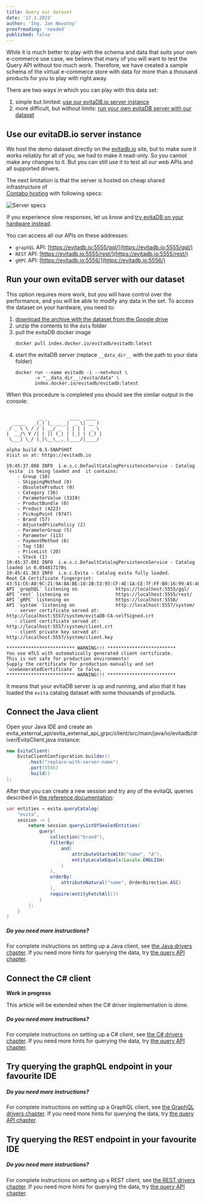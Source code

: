 ```yaml
---
title: Query our dataset
date: '17.1.2023'
author: 'Ing. Jan Novotný'
proofreading: 'needed'
published: false
---
```


While it is much better to play with the schema and data that suits your own e-commerce use case, we believe that
many of you will want to test the Query API without too much work. Therefore, we have created a sample schema of 
the virtual e-commerce store with data for more than a thousand products for you to play with right away.

There are two ways in which you can play with this data set:

1. simple but limited: [use our evitaDB.io server instance](#use-our-evitadbio-server-instance)
2. more difficult, but without limits: [run your own evitaDB server with our dataset](#run-your-own-evitadb-server-with-our-dataset)

## Use our evitaDB.io server instance

We host the demo dataset directly on the [evitadb.io](https://evitadb.io) site, but to make sure it works reliably for 
all of you, we had to make it read-only. So you cannot make any changes to it. But you can still use it to test all our 
web APIs and all supported drivers.

The next limitation is that the server is hosted on cheap shared infrastructure of  
[Contabo hosting](https://contabo.com/en/vps/) with following specs:

[//]: # (![Server specs]&#40;assets/contabo-hosting.png&#41;)
![Server specs](https://raw.githubusercontent.com/FgForrest/evitaDB/dev/docs/user/en/get-started/assets/contabo-hosting.png)

If you experience slow responses, let us know and 
[try evitaDB on your hardware instead](#run-your-own-evitadb-server-with-our-dataset).

You can access all our APIs on these addresses:

- `graphQL` API: [https://evitadb.io:5555/gql/](https://evitadb.io:5555/gql/)
- `REST` API: [https://evitadb.io:5555/rest/](https://evitadb.io:5555/rest/)
- `gRPC` API: [https://evitadb.io:5556/](https://evitadb.io:5556/)

## Run your own evitaDB server with our dataset

This option requires more work, but you will have control over the performance, and you will be able to modify any data 
in the set. To access the dataset on your hardware, you need to:

1. [download the archive with the dataset from the Google drive](https://drive.google.com/file/d/1Dh0Zdom8ovTNkMUsiM-lsv6PZ7r302w0/view?usp=share_link)
2. unzip the contents to the `data` folder
3. pull the evitaDB docker image
   ```
   docker pull index.docker.io/evitadb/evitadb:latest
   ```
4. start the evitaDB server (replace `__data_dir__` with the path to your data folder)
   ```
   docker run --name evitadb -i --net=host \
          -v "__data_dir__:/evita/data" \
          index.docker.io/evitadb/evitadb:latest
   ```

When this procedure is completed you should see the similar output in the console:

```

            _ _        ____  ____  
  _____   _(_) |_ __ _|  _ \| __ ) 
 / _ \ \ / / | __/ _` | | | |  _ \ 
|  __/\ V /| | || (_| | |_| | |_) |
 \___| \_/ |_|\__\__,_|____/|____/ 

alpha build 0.5-SNAPSHOT
Visit us at: https://evitadb.io

19:45:37.088 INFO  i.e.s.c.DefaultCatalogPersistenceService - Catalog `evita` is being loaded and  it contains:
	- Group (10)
	- ShippingMethod (0)
	- ObsoleteProduct (0)
	- Category (36)
	- ParameterValue (3319)
	- ProductBundle (0)
	- Product (4223)
	- PickupPoint (9747)
	- Brand (57)
	- AdjustedPricePolicy (2)
	- ParameterGroup (5)
	- Parameter (113)
	- PaymentMethod (0)
	- Tag (18)
	- PriceList (20)
	- Stock (1)
19:45:37.091 INFO  i.e.s.c.DefaultCatalogPersistenceService - Catalog loaded in 0.054817170s
19:45:41.363 INFO  i.e.c.Evita - Catalog evita fully loaded.
Root CA Certificate fingerprint:        43:51:C6:A0:9C:21:9A:8A:BE:18:2B:53:93:CF:4E:1A:CE:7F:FF:B0:16:99:A5:4C:22:52:25:09:72:6F:5C:E3
API `graphQL` listening on              https://localhost:5555/gql/
API `rest` listening on                 https://localhost:5555/rest/
API `gRPC` listening on                 https://localhost:5556/
API `system` listening on               http://localhost:5557/system/
   - server certificate served at:      http://localhost:5557/system/evitaDB-CA-selfSigned.crt
   - client certificate served at:      http://localhost:5557/system/client.crt
   - client private key served at:      http://localhost:5557/system/client.key

************************* WARNING!!! *************************
You use mTLS with automatically generated client certificate.
This is not safe for production environments!
Supply the certificate for production manually and set `useGeneratedCertificate` to false.
************************* WARNING!!! *************************
```

It means that your evitaDB server is up and running, and also that it has loaded the `evita` catalog dataset with some
thousands of products.

<LanguageSpecific to="evitaQL,java">

## Connect the Java client

Open your Java IDE and create an <SourceClass>evita_external_api/evita_external_api_grpc/client/src/main/java/io/evitadb/driver/EvitaClient.java</SourceClass>
instance:

<CodeTabs>
<CodeTabsBlock>

```java
new EvitaClient(
	EvitaClientConfiguration.builder()
		.host("replace-with-server-name")
		.port(5556)
		.build()
);
```

</CodeTabsBlock>
</CodeTabs>

After that you can create a new session and try any of the evitaQL queries described in 
[the reference documentation](../query/basics.md):

<CodeTabs>
<CodeTabsBlock>

```java
var entities = evita.queryCatalog(
	"evita",
	session -> {
		return session.queryListOfSealedEntities(
			query(
				collection("brand"),
				filterBy(
					and(
						attributeStartsWith("name", "A"),
						entityLocaleEquals(Locale.ENGLISH)
					)
				),
				orderBy(
					attributeNatural("name", OrderDirection.ASC)
				),
				require(entityFetchAll())
			)
		);
	}
)
```

</CodeTabsBlock>
</CodeTabs>

<Note type="info">

<NoteTitle toggles="true">

##### Do you need more instructions?

</NoteTitle>

For complete instructions on setting up a Java client, see [the Java drivers chapter](../use/connectors/java.md).
If you need more hints for querying the data, try [the query API chapter](../use/query-api.md).
</Note>

</LanguageSpecific>

<LanguageSpecific to="c-sharp">

## Connect the C# client

**Work in progress**

This article will be extended when the C# driver implementation is done.

<Note type="info">

<NoteTitle toggles="true">

##### Do you need more instructions?

</NoteTitle>

For complete instructions on setting up a C# client, see [the C# drivers chapter](../use/connectors/c-sharp.md).
If you need more hints for querying the data, try [the query API chapter](../use/query-api.md).
</Note>

</LanguageSpecific>

<LanguageSpecific to="graphql">

## Try querying the graphQL endpoint in your favourite IDE

<Note type="info">

<NoteTitle toggles="true">

##### Do you need more instructions?

</NoteTitle>

For complete instructions on setting up a GraphQL client, see [the GraphQL drivers chapter](../use/connectors/graphql.md).
If you need more hints for querying the data, try [the query API chapter](../use/query-api.md).
</Note>

</LanguageSpecific>

<LanguageSpecific to="rest">

## Try querying the REST endpoint in your favourite IDE

<Note type="info">

<NoteTitle toggles="true">

##### Do you need more instructions?

</NoteTitle>

For complete instructions on setting up a REST client, see [the REST drivers chapter](../use/connectors/rest.md).
If you need more hints for querying the data, try [the query API chapter](../use/query-api.md).
</Note>

</LanguageSpecific>